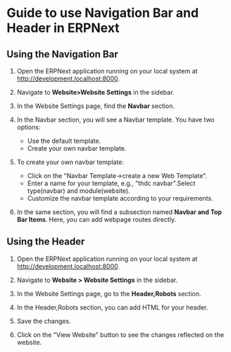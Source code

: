 # Guide to use Navigation Bar and Header in ERPNext

## Using the Navigation Bar

1. Open the ERPNext application running on your local system at http://development.localhost:8000.

2. Navigate to **Website>Website Settings** in the sidebar.

3. In the Website Settings page, find the **Navbar** section.

4. In the Navbar section, you will see a Navbar template. You have two options:
    - Use the default template.
    - Create your own navbar template.

5. To create your own navbar template:
    - Click on the "Navbar Template->create a new Web Template".
    - Enter a name for your template, e.g., "thdc navbar".Select type(navbar) and module(website).
    - Customize the navbar template according to your requirements.

6. In the same section, you will find a subsection named **Navbar and Top Bar Items**. Here, you can add webpage routes directly.

## Using the Header

1. Open the ERPNext application running on your local system at http://development.localhost:8000.

2. Navigate to **Website > Website Settings** in the sidebar.

3. In the Website Settings page, go to the **Header,Robots** section.

4. In the Header,Robots section, you can add HTML for your header.

5. Save the changes.

6. Click on the "View Website" button to see the changes reflected on the website.
